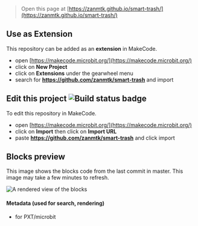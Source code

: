 
> Open this page at [https://zanmtk.github.io/smart-trash/](https://zanmtk.github.io/smart-trash/)

## Use as Extension

This repository can be added as an **extension** in MakeCode.

* open [https://makecode.microbit.org/](https://makecode.microbit.org/)
* click on **New Project**
* click on **Extensions** under the gearwheel menu
* search for **https://github.com/zanmtk/smart-trash** and import

## Edit this project ![Build status badge](https://github.com/zanmtk/smart-trash/workflows/MakeCode/badge.svg)

To edit this repository in MakeCode.

* open [https://makecode.microbit.org/](https://makecode.microbit.org/)
* click on **Import** then click on **Import URL**
* paste **https://github.com/zanmtk/smart-trash** and click import

## Blocks preview

This image shows the blocks code from the last commit in master.
This image may take a few minutes to refresh.

![A rendered view of the blocks](https://github.com/zanmtk/smart-trash/raw/master/.github/makecode/blocks.png)

#### Metadata (used for search, rendering)

* for PXT/microbit
<script src="https://makecode.com/gh-pages-embed.js"></script><script>makeCodeRender("{{ site.makecode.home_url }}", "{{ site.github.owner_name }}/{{ site.github.repository_name }}");</script>
